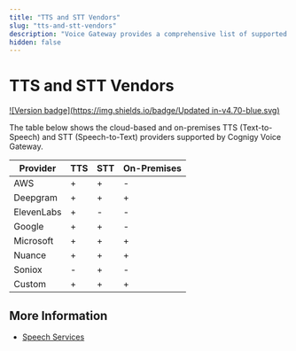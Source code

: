 ```yaml
---
title: "TTS and STT Vendors"
slug: "tts-and-stt-vendors"
description: "Voice Gateway provides a comprehensive list of supported TTS (Text-to-Speech) and STT (Speech-to-Text) providers, including Microsoft, AWS, Google, Nuance, Soniox, and Custom options. Explore the available integration options for an enhanced voice experience."
hidden: false
---
```


# TTS and STT Vendors

[![Version badge](https://img.shields.io/badge/Updated in-v4.70-blue.svg)](../../release-notes/4.70.md)

The table below shows the cloud-based and on-premises TTS (Text-to-Speech) and STT (Speech-to-Text) providers supported by Cognigy Voice Gateway.

| Provider   | TTS | STT | On-Premises |
|------------|-----|-----|---------|
| AWS        | +   | +   | -       |
| Deepgram   | +   | +   | +       |
| ElevenLabs | +   | -   | -       |
| Google     | +   | +   | -       |
| Microsoft  | +   | +   | +       |
| Nuance     | +   | +   | +       |
| Soniox     | -   | +   | -       |
| Custom     | +   | +   | +       |

## More Information

- [Speech Services](../webapp/speech-services.md)